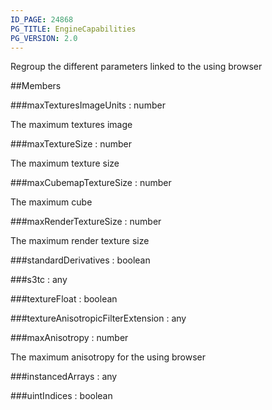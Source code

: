 ```yaml
---
ID_PAGE: 24868
PG_TITLE: EngineCapabilities
PG_VERSION: 2.0
---
```


Regroup the different parameters linked to the using browser





##Members

###maxTexturesImageUnits : number




The maximum textures image



###maxTextureSize : number




The maximum texture size



###maxCubemapTextureSize : number




The maximum cube



###maxRenderTextureSize : number




The maximum render texture size



###standardDerivatives : boolean






###s3tc : any






###textureFloat : boolean






###textureAnisotropicFilterExtension : any






###maxAnisotropy : number




The maximum anisotropy for the using browser



###instancedArrays : any




###uintIndices : boolean



